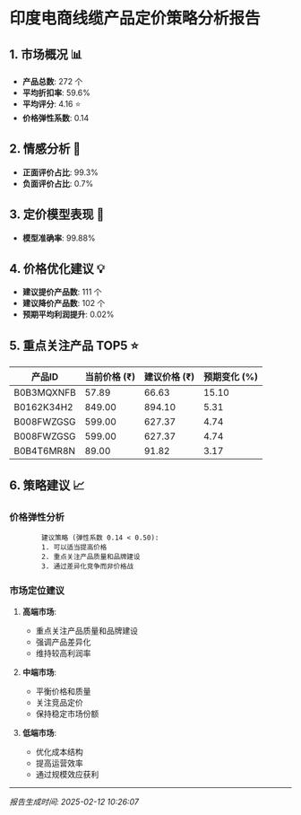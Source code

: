# 印度电商线缆产品定价策略分析报告

## 1. 市场概况 📊
- **产品总数**: 272 个
- **平均折扣率**: 59.6%
- **平均评分**: 4.16 ⭐
- **价格弹性系数**: 0.14

## 2. 情感分析 💭
- **正面评价占比**: 99.3%
- **负面评价占比**: 0.7%

## 3. 定价模型表现 🎯
- **模型准确率**: 99.88%

## 4. 价格优化建议 💡
- **建议提价产品数**: 111 个
- **建议降价产品数**: 102 个
- **预期平均利润提升**: 0.02%

## 5. 重点关注产品 TOP5 ⭐
| 产品ID | 当前价格 (₹) | 建议价格 (₹) | 预期变化 (%) |
|--------|-------------|--------------|--------------|
| B0B3MQXNFB | 57.89 | 66.63 | 15.10 |
| B0162K34H2 | 849.00 | 894.10 | 5.31 |
| B008FWZGSG | 599.00 | 627.37 | 4.74 |
| B008FWZGSG | 599.00 | 627.37 | 4.74 |
| B0B4T6MR8N | 89.00 | 91.82 | 3.17 |

## 6. 策略建议 📈

### 价格弹性分析

            建议策略 (弹性系数 0.14 < 0.50):
            1. 可以适当提高价格
            2. 重点关注产品质量和品牌建设
            3. 通过差异化竞争而非价格战
            

### 市场定位建议
1. **高端市场**: 
   - 重点关注产品质量和品牌建设
   - 强调产品差异化
   - 维持较高利润率

2. **中端市场**:
   - 平衡价格和质量
   - 关注竞品定价
   - 保持稳定市场份额

3. **低端市场**:
   - 优化成本结构
   - 提高运营效率
   - 通过规模效应获利

---
*报告生成时间: 2025-02-12 10:26:07*
